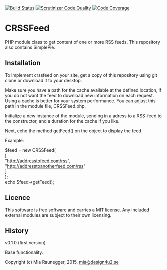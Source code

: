 [![Build Status](https://travis-ci.org/miarau/rssfeed.svg?branch=master)](https://travis-ci.org/miarau/rssfeed)
[![Scrutinizer Code Quality](https://scrutinizer-ci.com/g/miarau/rssfeed/badges/quality-score.png?b=master)](https://scrutinizer-ci.com/g/miarau/rssfeed/?branch=master)
[![Code Coverage](https://scrutinizer-ci.com/g/miarau/rssfeed/badges/coverage.png?b=master)](https://scrutinizer-ci.com/g/miarau/rssfeed/?branch=master)

CRSSFeed
=========
PHP module class to get content of one or more RSS feeds. This repository also contains SimplePie. 




Installation
------------

To implement crssfeed on your site, get a copy of this repository using git clone or download it to your desktop.

Make sure you have a path for the cache available at the defined location, if you do not want the feed to download new information on each request. Using a cache is better for your system performance. You can adjust this path in the module file, CRSSFeed.php.

Initialize a new instance of the module, sending in a adress to a RSS-feed to the constructor, and a duration for the cache if you like.

Next, echo the method getFeed() on the object to display the feed.

Example:

$feed = new CRSSFeed(  
    [  
        "http://addresstofeed.com/rss",  
        "http://addresstoanotherfeed.com/rss"  
    ]  
);  
echo $feed->getFeed();


  

Licence
-------

This software is free software and carries a MIT license. Any included external modules are subject to their own licensing.




History
-------

v0.1.0 (first version)

Base functionality.




Copyright (c) Mia Raunegger, 2015, mia@design4u2.se